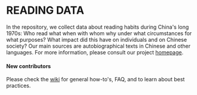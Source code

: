 # READING DATA

In the repository, we collect data about reading habits during China's long 1970s: Who read what when with whom why under what circumstances for what purposes? What impact did this have on individuals and on Chinese society? Our main sources are autobiographical texts in Chinese and other languages. For more information, please consult our project [homepage](http://www.sinologie.uni-freiburg.de/forschung/projecthenningsen).

#### New contributors
Please check the [wiki](https://github.com/LenaHenningsen/ReadingData/wiki) for general how-to's, FAQ, and to learn about best practices. 
